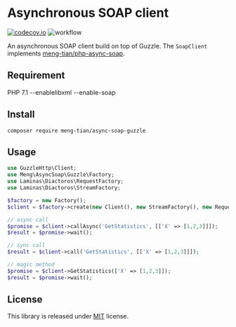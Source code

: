 # Asynchronous SOAP client

[![codecov.io](https://codecov.io/github/meng-tian/async-soap-guzzle/coverage.svg?branch=master)](https://codecov.io/github/meng-tian/async-soap-guzzle?branch=master) ![workflow](https://github.com/meng-tian/async-soap-guzzle/actions/workflows/main.yaml/badge.svg)

An asynchronous SOAP client build on top of Guzzle. The `SoapClient` implements [meng-tian/php-async-soap](https://github.com/meng-tian/php-async-soap).

## Requirement
PHP 7.1 --enablelibxml --enable-soap

## Install
```
composer require meng-tian/async-soap-guzzle
```

## Usage
```php
use GuzzleHttp\Client;
use Meng\AsyncSoap\Guzzle\Factory;
use Laminas\Diactoros\RequestFactory;
use Laminas\Diactoros\StreamFactory;

$factory = new Factory();
$client = $factory->create(new Client(), new StreamFactory(), new RequestFactory(), 'http://www.webservicex.net/Statistics.asmx?WSDL');

// async call
$promise = $client->callAsync('GetStatistics', [['X' => [1,2,3]]]);
$result = $promise->wait();

// sync call
$result = $client->call('GetStatistics', [['X' => [1,2,3]]]);

// magic method
$promise = $client->GetStatistics(['X' => [1,2,3]]);
$result = $promise->wait();
```

## License
This library is released under [MIT](https://github.com/meng-tian/async-soap-guzzle/blob/master/LICENSE) license.

